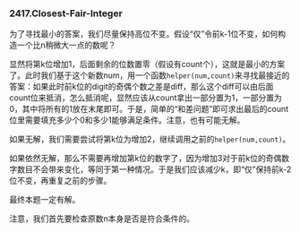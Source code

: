 ### 2417.Closest-Fair-Integer

为了寻找最小的答案，我们尽量保持高位不变。假设“仅”令前k-1位不变，如何构造一个比n稍微大一点的数呢？

显然将第k位增加1，后面剩余的位数置零（假设有count个），这就是最小的方案了。此时我们基于这个新数num，用一个函数`helper(num,count)`来寻找最接近的答案：如果此时前k位的digit的奇偶个数之差是diff，那么这个diff可以由后面count位来抵消，怎么抵消呢，显然应该从count拿出一部分置为1，一部分置为0，其中将所有的1放在末尾即可。于是，简单的“和差问题”即可求出最后的count位里需要填充多少个0和多少1能够满足条件。注意，也有可能无解。

如果无解，我们需要尝试将第k位为增加2，继续调用之前的`helper(num,count)`。

如果依然无解，那么不需要再增加第k位的数字了，因为增加3对于前k位的奇偶数字数目不会带来变化，等同于第一种情况。于是我们应该减少k，即“仅”保持前k-2位不变，再重复之前的步骤。

最终本题一定有解。

注意，我们首先要检查原数n本身是否是符合条件的。
